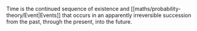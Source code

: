 Time is the continued sequence of existence and [[maths/probability-theory/Event|Events]] that occurs in an apparently irreversible succession from the past, through the present, into the future.
